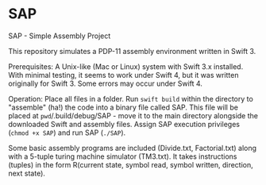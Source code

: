 # SAP

SAP - Simple Assembly Project

This repository simulates a PDP-11 assembly environment written in Swift 3. 

Prerequisites:
  A Unix-like (Mac or Linux) system with Swift 3.x installed. With minimal testing, it seems to work under Swift 4, but it was written originally for Swift 3. Some errors may occur under Swift 4.

Operation:
  Place all files in a folder. Run `swift build` within the directory to "assemble" (ha!) the code into a binary file called SAP. This file will be placed at `pwd`/.build/debug/SAP - move it to the main directory alongside the downloaded Swift and assembly files. Assign SAP execution privileges (`chmod +x SAP`) and run SAP (`./SAP`). 

Some basic assembly programs are included (Divide.txt, Factorial.txt) along with a 5-tuple turing machine simulator (TM3.txt). It takes instructions (tuples) in the form R(current state, symbol read, symbol written, direction, next state).
